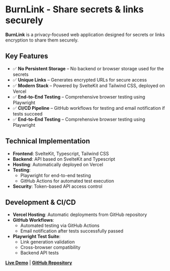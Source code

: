 # BurnLink - Share secrets & links securely

**BurnLink** is a privacy-focused web application designed for secrets or links encryption to share them securely.

## Key Features  
- ✅ **No Persistent Storage** – No backend or browser storage used for the secrets
- ✅ **Unique Links** – Generates encrypted URLs for secure access  
- ✅ **Modern Stack** – Powered by SvelteKit and Tailwind CSS, deployed on Vercel
- ✅ **End-to-End Testing** – Comprehensive browser testing using Playwright
- ✅ **CI/CD Pipeline** – GitHub workflows for testing and email notification if tests succeed
- ✅ **End-to-End Testing** – Comprehensive browser testing using Playwright

## Technical Implementation  
- **Frontend**: SvelteKit, Typescript, Tailwind CSS
- **Backend**: API based on SvelteKit and Typescript
- **Hosting**: Automatically deployed on Vercel
- **Testing**:
  - Playwright for end-to-end testing
  - GitHub Actions for automated test execution
- **Security**: Token-based API access control

## Development & CI/CD  
- **Vercel Hosting**: Automatic deployments from GitHub repository  
- **GitHub Workflows**:
  - Automated testing via GitHub Actions
  - Email notification after tests successfully passed
- **Playwright Test Suite**:  
  - Link generation validation  
  - Cross-browser compatibility
  - Backend API tests

[**Live Demo**](https://burnlink.ru) | [**GitHub Repository**](https://github.com/Saturnych/burnlink)
